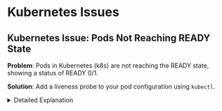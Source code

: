 # Kubernetes Issues

## Kubernetes Issue: Pods Not Reaching READY State

**Problem**: Pods in Kubernetes (k8s) are not reaching the READY state, showing a status of READY 0/1.

**Solution**: Add a liveness probe to your pod configuration using `kubectl`.

<details markdown="1">
<summary>Detailed Explanation</summary>

When a Kubernetes pod shows a status of READY 0/1, it indicates that the pod is running but not ready to receive traffic. This is often due to the readiness probe failing or not being configured.

### What is a Readiness Probe?
A readiness probe is used by Kubernetes to determine if a pod is ready to handle traffic. This is crucial for maintaining service availability and load balancing. 

### Solution Steps:
1. **Identify the Health Endpoint**: Ensure your application has a health check endpoint (e.g., `/health`). This endpoint should return a success status when the application is ready to serve traffic.

2. **Add Readiness Probe to Pod Configuration**:
    - Open your pod configuration YAML file.
    - Add a readiness probe section under the container specification.
    - Specify the probe type (HTTP, TCP, or exec), along with the necessary details like `path`, `port`, and `initialDelaySeconds`.

    Example:
    ```yaml
    readinessProbe:
      httpGet:
        path: /health
        port: 80
      initialDelaySeconds: 10
      periodSeconds: 5
    ```

3. **Apply the Configuration**:
    - Use `kubectl apply -f <your-pod-config.yaml>` to apply the changes.

4. **Monitor Pod Status**:
    - Use `kubectl get pods` to monitor the pod status.
    - The READY status should change to 1/1 once the readiness probe is successful.

### Note:
- The configuration details may vary based on your application's specific needs.
- Ensure that the probe intervals and thresholds are set according to your application's startup time and performance characteristics.

By implementing a readiness probe, Kubernetes can effectively manage traffic to the pods, ensuring that only healthy instances receive requests.

</details>
